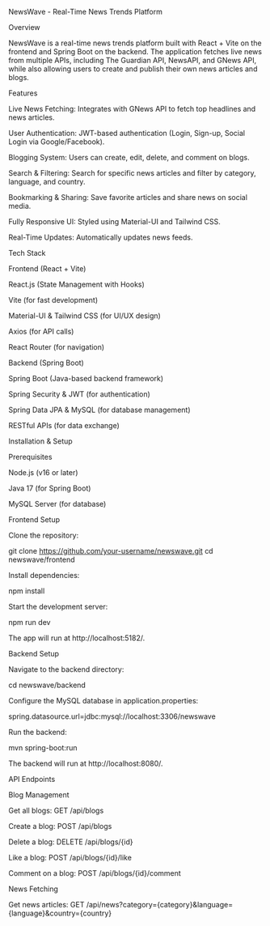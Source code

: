 NewsWave - Real-Time News Trends Platform

Overview

NewsWave is a real-time news trends platform built with React + Vite on the frontend and Spring Boot on the backend. The application fetches live news from multiple APIs, including The Guardian API, NewsAPI, and GNews API, while also allowing users to create and publish their own news articles and blogs.

Features

Live News Fetching: Integrates with GNews API to fetch top headlines and news articles.

User Authentication: JWT-based authentication (Login, Sign-up, Social Login via Google/Facebook).

Blogging System: Users can create, edit, delete, and comment on blogs.

Search & Filtering: Search for specific news articles and filter by category, language, and country.

Bookmarking & Sharing: Save favorite articles and share news on social media.

Fully Responsive UI: Styled using Material-UI and Tailwind CSS.

Real-Time Updates: Automatically updates news feeds.

Tech Stack

Frontend (React + Vite)

React.js (State Management with Hooks)

Vite (for fast development)

Material-UI & Tailwind CSS (for UI/UX design)

Axios (for API calls)

React Router (for navigation)

Backend (Spring Boot)

Spring Boot (Java-based backend framework)

Spring Security & JWT (for authentication)

Spring Data JPA & MySQL (for database management)

RESTful APIs (for data exchange)

Installation & Setup

Prerequisites

Node.js (v16 or later)

Java 17 (for Spring Boot)

MySQL Server (for database)

Frontend Setup

Clone the repository:

git clone https://github.com/your-username/newswave.git
cd newswave/frontend

Install dependencies:

npm install

Start the development server:

npm run dev

The app will run at http://localhost:5182/.

Backend Setup

Navigate to the backend directory:

cd newswave/backend

Configure the MySQL database in application.properties:

spring.datasource.url=jdbc:mysql://localhost:3306/newswave


Run the backend:

mvn spring-boot:run

The backend will run at http://localhost:8080/.

API Endpoints

Blog Management

Get all blogs: GET /api/blogs

Create a blog: POST /api/blogs

Delete a blog: DELETE /api/blogs/{id}

Like a blog: POST /api/blogs/{id}/like

Comment on a blog: POST /api/blogs/{id}/comment

News Fetching

Get news articles: GET /api/news?category={category}&language={language}&country={country}